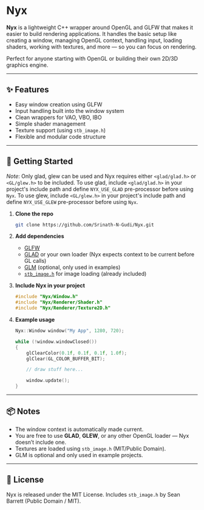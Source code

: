 # Nyx

**Nyx** is a lightweight C++ wrapper around OpenGL and GLFW that makes it easier to build rendering applications.
It handles the basic setup like creating a window, managing OpenGL context, handling input, loading shaders,
working with textures, and more — so you can focus on rendering.

Perfect for anyone starting with OpenGL or building their own 2D/3D graphics engine.

---

## ✨ Features

- Easy window creation using GLFW
- Input handling built into the window system
- Clean wrappers for VAO, VBO, IBO
- Simple shader management
- Texture support (using `stb_image.h`)
- Flexible and modular code structure

---

## 🚀 Getting Started

*Note*: Only glad, glew can be used and Nyx requires either `<glad/glad.h>` or `<GL/glew.h>` to be included.
To use glad, include `<glad/glad.h>` in your project's include path and define `NYX_USE_GLAD` pre-processor before using `Nyx`.
To use glew, include `<GL/glew.h>` in your project's include path and define `NYX_USE_GLEW` pre-processor before using `Nyx`.




1. **Clone the repo**
   ```bash
   git clone https://github.com/Srinath-N-Gudi/Nyx.git
   ```

2. **Add dependencies**
   - [GLFW](https://www.glfw.org/)
   - [GLAD](https://glad.dav1d.de/) or your own loader (Nyx expects context to be current before GL calls)
   - [GLM](https://github.com/g-truc/glm) (optional, only used in examples)
   - [`stb_image.h`](https://github.com/nothings/stb) for image loading (already included)

3. **Include Nyx in your project**
   ```cpp
   #include "Nyx/Window.h"
   #include "Nyx/Renderer/Shader.h"
   #include "Nyx/Renderer/Texture2D.h"
   ```

4. **Example usage**
   ```cpp
   Nyx::Window window("My App", 1280, 720);

   while (!window.windowClosed())
   {
       glClearColor(0.1f, 0.1f, 0.1f, 1.0f);
       glClear(GL_COLOR_BUFFER_BIT);

       // draw stuff here...

       window.update();
   }
   ```

---

## 📦 Notes

- The window context is automatically made current.
- You are free to use **GLAD**, **GLEW**, or any other OpenGL loader — Nyx doesn’t include one.
- Textures are loaded using `stb_image.h` (MIT/Public Domain).
- GLM is optional and only used in example projects.

---

## 📜 License

Nyx is released under the MIT License.
Includes `stb_image.h` by Sean Barrett (Public Domain / MIT).
